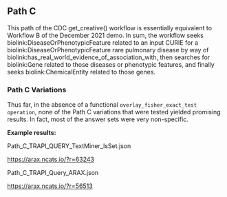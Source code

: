 ## Path C

This path of the CDC get_creative() workflow is essentially equivalent to Workflow B of the December 2021 demo. In sum, the workflow seeks biolink:DiseaseOrPhenotypicFeature related to an input CURIE for a biolink:DiseaseOrPhenotypicFeature rare pulmonary disease by way of biolink:has_real_world_evidence_of_association_with, then searches for biolink:Gene related to those diseases or phenotypic features, and finally seeks biolink:ChemicalEntity related to those genes.

### Path C Variations

Thus far, in the absence of a functional ```overlay_fisher_exact_test operation```, none of the Path C variations that were tested yielded promising results. In fact, most of the answer sets were very non-specific.

**Example results:**

Path_C_TRAPI_QUERY_TextMiner_IsSet.json

https://arax.ncats.io/?r=63243

Path_C_TRAPI_Query_ARAX.json

https://arax.ncats.io/?r=56513
